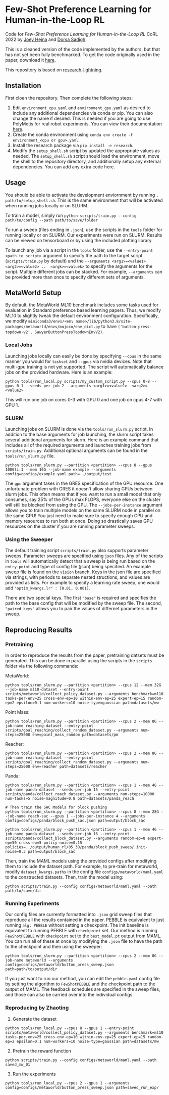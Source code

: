 # Few-Shot Preference Learning for Human-in-the-Loop RL

Code for *Few-Shot Preference Learning for Human-in-the-Loop RL* CoRL 2022 by [Joey Hejna](https://jhejna.github.io) and [Dorsa Sadigh](dorsa.fyi). 

This is a cleaned version of the code implemented by the authors, but that has not yet been fully benchmarked. To get the code originally used in the paper, download it [here](https://openreview.net/attachment?id=IKC5TfXLuW0&name=supplementary_material).

This repository is based on [research-lightning](https://github.com/jhejna/research-lightning).

## Installation

First cloen the repository. Then complete the following steps:
1. Edit `environment_cpu.yaml` and `environment_gpu.yaml` as desired to include any additional dependencies via conda or pip. You can also change the name if desired. This is needed if you are going to use PolyMetis for real robot experiments. You can view their documentation [here](https://facebookresearch.github.io/fairo/polymetis/installation.html).
2. Create the conda environment using `conda env create -f environment_<cpu or gpu>.yaml`.
3. Install the research package via `pip install -e research`.
4. Modify the `setup_shell.sh` script by updated the appropriate values as needed. The `setup_shell.sh` script should load the environment, move the shell to the repository directory, and additionally setup any external dependencies. You can add any extra code here.

## Usage
You should be able to activate the development enviornment by running `. path/to/setup_shell.sh`. This is the same environment that will be activated when running jobs locally or on SLURM.

To train a model, simply run `python scripts/train.py --config path/to/config --path path/to/save/folder`

To run a sweep (files ending in `.json`), use the scripts in the `tools` folder for running locally or on SLURM. Our experiments were run on SLURM.
Results can be viewed on tensorboard or by using the included plotting library.

To launch any job via a script in the `tools` folder, use the `--entry-point <path to script>` argument to specify the path to the target script (`scripts/train.py` by default) and the `--arguments <arg1>=<value1>  <arg2>=<value2> ..  <argk>=<valuek>` to specify the arguments for the script. Multiple different jobs can be stacked. For example, `--arguments` can be provided more than once to specify different sets of arguments.

## MetaWorld Setup
By default, the MetaWorld ML10 benchmark includes some tasks used for evaluation in Standard preference based learning papers. Thus, we modify ML10 to slightly tweak the default environment configuration.  Specifically, we modify `miniconda3/envs/<env name>/lib/python3.8/site-packages/metaworld/envs/mujoco/env_dict.py` to have `('button-press-topdown-v2', SawyerButtonPressTopdownEnvV2)`.

### Local Jobs
Launching jobs locally can easily be done by specifying `--cpus` in the same manner you would for `taskset` and `--gpus` via nvidia devices. Note that multi-gpu training is not yet supported. The script will automatically balance jobs on the provided hardware. Here is an example:
```
python tools/run_local.py scripts/my_custom_script.py --cpus 0-8 --gpus 0 1 --seeds-per-job 2 --arguments <arg1>=<value1>  <arg2>=<value2>
```
This will run one job on cores 0-3 with GPU 0 and one job on cpus 4-7 with GPU 1.

### SLURM
Launching jobs on SLURM is done via the `tools/run_slurm.py` script. In addition to the base arguments for job launching, the slurm script takes several additional arguments for slurm. Here is an example command that includes all of the required arguments and launches training jobs from `scripts/train.py`. Additional optional arguments can be found in the `tools/run_slurm.py` file.
```
python tools/run_slurm.py --partition <partition> --cpus 8 --gpus 1080ti:1 --mem 16G --job-name example --arguments config=configs/example.yaml path=../output/test
```
The `gpu` argument takes in the GRES specification of the GPU resource. One unfortunate problem with GRES it doesn't allow sharing GPUs between slurm jobs. This often means that if you want to run a small model that only consumes, say 25% of the GPUs max FLOPS, everyone else on the cluster will still be blocked from using the GPU. The `--jobs-per-instance` argument allows you to train multiple models on the same SLURM node in parallel on the same GPU! You just need to make sure to specify enough CPU and memory resources to run both at once. Doing so drastically saves GPU resources on the cluster if you are running parameter sweeps.

### Using the Sweeper
The default training script `scripts/train.py` also supports parameter sweeps. Parameter sweeps are specified using `json` files. Any of the scripts in `tools` will automatically detect that a sweep is being run based on the `entry-point` and type of config file (json) being specified. An example sweep file is found on the `vision` branch. Keys in the json file are specified via strings, with periods to separate nested structions, and values are provided as lists. For example to specify a learning rate sweep, one would add `"optim_kwargs.lr" : [0.01, 0.001]`.

There are two special keys. The first `"base"` is required and specifies the path to the base config that will be modified by the sweep file. The second, `"paired_keys"` allows you to pair the values of differnet parameters in the sweep.

## Reproducing Results

### Pretraining

In order to reproduce the results from the paper, pretraining datsets must be generated. This can be done in parallel using the scripts in the `scripts` folder via the following commands:

MetaWorld:
```
python tools/run_slurm.py --partition <partition> --cpus 12 --mem 32G --job-name ml10-dataset --entry-point scripts/metaworld/collect_policy_dataset.py --arguments benchmark=ml10 tasks-per-env=25 cross-env-ep=10 within-env-ep=25 expert-ep=15 random-ep=2 epsilon=0.1 num-workers=10 noise-type=gaussian path=datasets/mw
```

Point Mass:
```
python tools/run_slurm.py --partition <partition> --cpus 2 --mem 8G --job-name reaching-dataset --entry-point scripts/goal_reaching/collect_random_dataset.py --arguments num-steps=25000 env=point_mass_random path=datasets/pm
```

Reacher:
```
python tools/run_slurm.py --partition <partition> --cpus 2 --mem 8G --job-name reaching-dataset --entry-point scripts/goal_reaching/collect_random_dataset.py --arguments num-steps=25000 env=reacher path=datasets/reacher
```

Panda:
```
python tools/run_slurm.py --partition <partition> --cpus 1 --mem 4G --job-name panda-dataset --seeds-per-job 15 --entry-point scripts/panda/collect_reach_dataset.py --arguments num-steps=10000 num-tasks=5 noise-magnitude=0.8 path=datasets/panda_reach

# Then train the SAC Models for block pushing
python tools/run_slurm.py --partition <partition> --cpus 8 --mem 28G --job-name reach-sac --gpus 1 --jobs-per-instance 4 --arguments config=configs/panda/block_push_sac.json path=output/block_sac

python tools/run_slurm.py --partition <partition> --cpus 1 --mem 4G --job-name panda-dataset --seeds-per-job 16 --entry-point scripts/panda/collect_block_dataset.py --arguments random-ep=8 expert-ep=50 cross-ep=5 policy-noise=0.15 policies=../output/human_rl/05_30/panda/block_push_sweep/ init-noise=0.3 path=output/block_sac
```

Then, train the MAML models using the provided configs after modifying them to include the dataset path. For example, to pre-train for metaworld, modify `dataset_kwargs.paths` in the config file `configs/metaworld/maml.yaml` to the constructed datasets. Then, train the model using:
```
python scripts/train.py --config configs/metaworld/maml.yaml --path path/to/save/dir
```

### Running Experiments
Our config files are currently formatted into `.json` grid sweep files that reproduce all the results contained in the paper. PEBBLE is equivalent to just running `alg: PEBBLE` without setting a checkpoint. The init baseline is equivalent to running PEBBLE with `checkpoint` set. Our method is running `FewShotPEBBLE` with `checkpoint` set to the `best_model.pt` output from MAML. You can run all of these at once by modifying the `.json` file to have the path to the checkpoint and then using the sweeper:
```
python tools/run_slurm.py --partition <partition> --cpus 2 --mem 8G --job-name metaworld --arguments config=configs/metaworld/button_press_sweep.json path=path/to/output/dir
```

If you just want to run our method, you can edit the `pebble.yaml` config file by setting the algorithm to `FewShotPEBBLE` and the checkpoint path to the output of MAML. The feedback schedules are specified in the sweep files, and those can also be carried over into the individual configs.


### Reproducing by Zhaoting
1. Generate the dataset
```
python tools/run_local.py --cpus 8 --gpus 1 --entry-point scripts/metaworld/collect_policy_dataset.py --arguments benchmark=ml10 tasks-per-env=25 cross-env-ep=10 within-env-ep=25 expert-ep=15 random-ep=2 epsilon=0.1 num-workers=10 noise-type=gaussian path=datasets/mw
```
2. Pretrain the reward function
```
python scripts/train.py --config configs/metaworld/maml.yaml --path saved_mw_01
```


3. Run the experiments
```
python tools/run_local.py --cpus 2 --gpus 1 --arguments config=configs/metaworld/button_press_sweep.json path=saved_run_exp/
```

